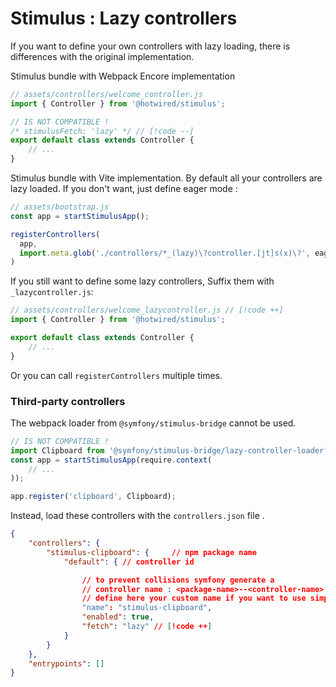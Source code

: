 # Stimulus : Lazy controllers

If you want to define your own controllers with lazy loading, there is differences with the original implementation.

Stimulus bundle with Webpack Encore implementation

```js
// assets/controllers/welcome_controller.js
import { Controller } from '@hotwired/stimulus';

// IS NOT COMPATIBLE !
/* stimulusFetch: 'lazy' */ // [!code --]
export default class extends Controller {
    // ...
}
```

Stimulus bundle with Vite implementation. By default all your controllers are lazy loaded. If you don't want, just define eager mode :

```js
// assets/bootstrap.js
const app = startStimulusApp();

registerControllers(
  app,
  import.meta.glob('./controllers/*_(lazy)\?controller.[jt]s(x)\?', eager: true) // [!code ++]
)
```

If you still want to define some lazy controllers, Suffix them with `_lazycontroller.js`:

```js
// assets/controllers/welcome_lazycontroller.js // [!code ++]
import { Controller } from '@hotwired/stimulus';

export default class extends Controller {
    // ...
}
```

Or you can call `registerControllers` multiple times.

### Third-party controllers

The webpack loader from `@symfony/stimulus-bridge` cannot be used.

```js
// IS NOT COMPATIBLE !
import Clipboard from '@symfony/stimulus-bridge/lazy-controller-loader?lazy=true!stimulus-clipboard'; // [!code --]
const app = startStimulusApp(require.context(
    // ...
));

app.register('clipboard', Clipboard);
```

Instead, load these controllers with the `controllers.json` file .

```json
{
    "controllers": {
        "stimulus-clipboard": {     // npm package name
            "default": { // controller id

                // to prevent collisions symfony generate a
                // controller name : <package-name>--<controller-name>
                // define here your custom name if you want to use simpler name
                "name": "stimulus-clipboard",
                "enabled": true,
                "fetch": "lazy" // [!code ++]
            }
        }
    },
    "entrypoints": []
}
```

